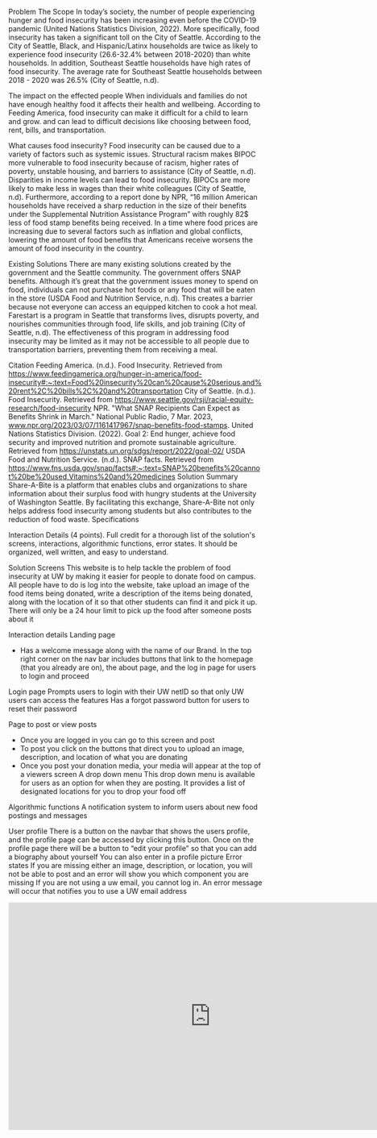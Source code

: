 Problem
The Scope
In today’s society, the number of people experiencing hunger and food insecurity has been increasing even before the COVID-19 pandemic (United Nations Statistics Division, 2022). More specifically, food insecurity has taken a significant toll on the City of Seattle. According to the City of Seattle, Black, and Hispanic/Latinx households are twice as likely to experience food insecurity (26.6-32.4% between 2018-2020) than white households. In addition, Southeast Seattle households have high rates of food insecurity. The average rate for Southeast Seattle households between 2018 - 2020 was 26.5% (City of Seattle, n.d). 

The impact on the effected people 
When individuals and families do not have enough healthy food it affects their health and wellbeing. According to Feeding America, food insecurity can make it difficult for a child to learn and grow. and can lead to difficult decisions like choosing between food, rent, bills, and transportation. 

What causes food insecurity?
Food insecurity can be caused due to a variety of factors such as systemic issues. Structural racism makes BIPOC more vulnerable to food insecurity because of racism, higher rates of poverty, unstable housing, and barriers to assistance (City of Seattle, n.d). Disparities in income levels can lead to food insecurity. BIPOCs are more likely to make less in wages than their white colleagues (City of Seattle, n.d).
 Furthermore, according to a report done by NPR, “16 million American households have received a sharp reduction in the size of their benefits under the Supplemental Nutrition Assistance Program” with roughly 82$ less of food stamp benefits being received. In a time where food prices are increasing due to several factors such as inflation and global conflicts, lowering the amount of food benefits that Americans receive worsens the amount of food insecurity in the country.

Existing Solutions 
There are many existing solutions created by the government and the Seattle community. The government offers SNAP benefits. Although it’s great that the government issues money to spend on food, individuals can not purchase hot foods or any food that will be eaten in the store (USDA Food and Nutrition Service, n.d). This creates a barrier because not everyone can access an equipped kitchen to cook a hot meal. Farestart is a program in Seattle that transforms lives, disrupts poverty, and nourishes communities through food, life skills, and job training (City of Seattle, n.d). The effectiveness of this program in addressing food insecurity may be limited as it may not be accessible to all people due to transportation barriers, preventing them from receiving a meal.

Citation 
Feeding America. (n.d.). Food Insecurity. Retrieved from https://www.feedingamerica.org/hunger-in-america/food-insecurity#:~:text=Food%20insecurity%20can%20cause%20serious,and%20rent%2C%20bills%2C%20and%20transportation
City of Seattle. (n.d.). Food Insecurity. Retrieved from https://www.seattle.gov/rsji/racial-equity-research/food-insecurity
NPR. "What SNAP Recipients Can Expect as Benefits Shrink in March." National Public Radio, 7 Mar. 2023, www.npr.org/2023/03/07/1161417967/snap-benefits-food-stamps.
United Nations Statistics Division. (2022). Goal 2: End hunger, achieve food security and improved nutrition and promote sustainable agriculture. Retrieved from https://unstats.un.org/sdgs/report/2022/goal-02/
USDA Food and Nutrition Service. (n.d.). SNAP facts. Retrieved from https://www.fns.usda.gov/snap/facts#:~:text=SNAP%20benefits%20cannot%20be%20used,Vitamins%20and%20medicines
Solution Summary
Share-A-Bite is a platform that enables clubs and organizations to share information about their surplus food with hungry students at the University of Washington Seattle. By facilitating this exchange, Share-A-Bite not only helps address food insecurity among students but also contributes to the reduction of food waste.
Specifications


Interaction Details (4 points). Full credit for a thorough list of the solution's screens, interactions, algorithmic functions, error states. It should be organized, well written, and easy to understand.

Solution Screens
 This website is to help tackle the problem of food insecurity at UW by making it easier for people to donate food on campus. All people have to do is log into the website, take upload an image of the food items being donated, write a description of the items being donated, along with the location of it so that other students can find it and pick it up. There will only be a 24 hour limit to pick up the food after someone posts about it

Interaction details
Landing page
-  Has a welcome message along with the name of our Brand. In the top right corner on the nav bar includes buttons that link to the homepage (that you already are on), the about page, and the log in page for users to login and proceed

Login page
Prompts users to login with their UW netID so that only UW users can access the features
Has a forgot password button for users to reset their password

Page to post or view posts
-  Once you are logged in you can go to this screen and post
- To post you click on the buttons that direct you to upload an image, description, and location of what you are donating
- Once you post your donation media, your media will appear at the top of a viewers screen
A drop down menu
This drop down menu is available for users as an option for when they are posting. It provides a list of designated locations for you to drop your food off  

Algorithmic functions
A notification system to inform users about new food postings and messages

User profile
There is a button on the navbar that shows the users profile, and the profile page can be accessed by clicking this button. Once on the profile page there will be a button to “edit your profile” so that you can add a biography about yourself
You can also enter in a profile picture
Error states
If you are missing either an image, description, or location, you will not be able to post and an error will show you which component you are missing
If you are not using a uw email, you cannot log in. An error message will occur that notifies you to use a UW email address

<iframe style="border: 1px solid rgba(0, 0, 0, 0.1);" width="800" height="450" src="https://www.figma.com/embed?embed_host=share&url=https%3A%2F%2Fwww.figma.com%2Ffile%2FiTHHIEzmRABeaqd0RHnPOF%2FINFO-442%3Ftype%3Ddesign%26node-id%3D0%253A1%26mode%3Ddesign%26t%3Dbco3hD2xoxM77pNc-1" allowfullscreen></iframe>

